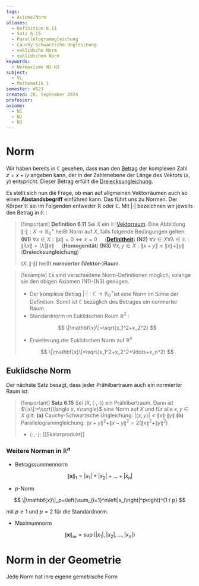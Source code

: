 ```yaml
---
tags:
  - Axiome/Norm
aliases:
  - Definition 6.11
  - Satz 6.15
  - Parallelogrammgleichung
  - Cauchy-Schwarzsche Ungleichung
  - euklidsche Norm
  - euklidschen Norm
keywords:
  - Normaxiome N1-N3
subject:
  - VL
  - Mathematik 1
semester: WS23
created: 28. September 2024
professor: 
axiome:
  - N1
  - N2
  - N3
---
```

 

# Norm

Wir haben bereits in $\mathbb{C}$ gesehen, dass man den [Betrag](Betrag.md) der komplexen Zahl $z=x+i y$ angeben kann, der in der Zahlenebene der Länge des Vektors $(x, y)$ entspricht. Dieser Betrag erfüllt die [Dreiecksungleichung](Betrag.md).

Es stellt sich nun die Frage, ob man auf allgmeinen Vektorräumen auch so einen **Abstandsbegriff** einführen kann. Das führt uns zu Normen. Der Körper $\mathbb{K}$ sei im Folgenden entweder $\mathbb{R}$ oder $\mathbb{C}$. Mit $|\cdot|$ bezeichnen wir jeweils den Betrag in $\mathbb{K}$ :



> [!important] **Definition 6.11** Sei $X$ ein $\mathbb{K}$-[Vektorraum](Algebra/Vektorraum.md). Eine Abbildung $\|\cdot\|: X \rightarrow \mathbb{R}_{0}^{+}$ heißt Norm auf $X$, falls folgende Bedingungen gelten:
> **(N1)** $\forall x \in X:\|x\|=0 \Longleftrightarrow x=0\quad$ (**[Definitheit](Algebra/Definitheit.md)**)
> **(N2)** $\forall x \in X \forall \lambda \in \mathbb{K}:\|\lambda x\|=|\lambda|\|x\|\quad$ (**Homogenität**)
> **(N3)** $\forall x, y \in X:\|x+y\| \leq\|x\|+\|y\|\quad$ (**Dreiecksungleichung**)
> 
> $(X,\|\cdot\|)$ heißt **normierter (Vektor-)Raum**.

>[!example] Es sind verschiedene Norm-Definitionen möglich, solange sie den obigen Axiomen (N1)-(N3) genügen.
>- Der komplexe Betrag $|\cdot|: \mathbb{C} \rightarrow \mathbb{R}_0^{+}$ist eine Norm im Sinne der Definition. Somit ist $\mathbb{C}$ bezüglich des Betrages ein normierter Raum.
> - Standardnorm im Euklidschen Raum $\mathbb{R}^2$ :
> 
> $$
> \|\mathbf{x}\|=\sqrt{x_1^2+x_2^2}
> $$
> 
> - Erweiterung der Euklidschen Norm auf $\mathbb{R}^n$
> 
> $$
> \|\mathbf{x}\|=\sqrt{x_1^2+x_2^2+\ldots+x_n^2}
> $$
> 

## Euklidsche Norm

Der nächste Satz besagt, dass jeder Prähilbertraum auch ein normierter Raum ist:

> [!important] **Satz 6.15** Sei $(X,\langle\cdot, \cdot\rangle)$ ein Prähilbertraum. Dann ist $\|x\|:=\sqrt{\langle x, x\rangle}$ eine Norm auf $X$ und für alle $x, y \in X$ gilt:
> **(a)** Cauchy-Schwarzsche Ungleichung: $|\langle x, y\rangle| \leq\|x\| \cdot\|y\|$
> **(b)** Parallelogrammgleichung: $\|x+y\|^2+\|x-y\|^2=2\left(\|x\|^2+\|y\|^2\right)$
> - $\langle\cdot,\cdot \rangle$: [[Skalarprodukt]]

### Weitere Normen in $\mathbb{R}^n$

- Betragssummennorm

$$
\|\mathbf{x}\|_1=\left|x_1\right|+\left|x_2\right|+\ldots+\left|x_n\right|
$$

- $p$-Norm

$$
\|\mathbf{x}\|_p=\left(\sum_{i=1}^n\left|x_i\right|^p\right)^{1 / p}
$$

mit $p \geq 1$ und $p=2$ für die Standardnorm.
- Maximumnorm

$$
\|\mathbf{x}\|_{\infty}=\sup \left\{\left|x_1\right|,\left|x_2\right|, \ldots,\left|x_n\right|\right\}
$$

# Norm in der Geometrie

Jede Norm hat ihre eigene gemetrische Form


